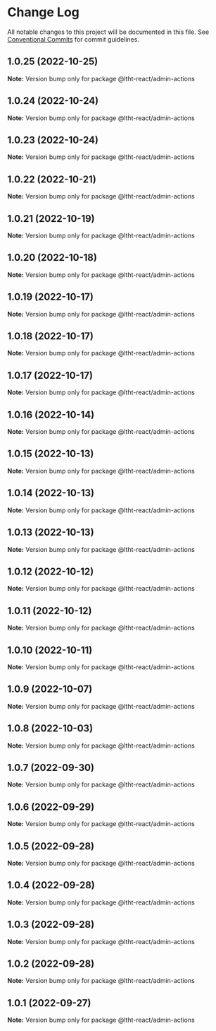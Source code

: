 # Change Log

All notable changes to this project will be documented in this file.
See [Conventional Commits](https://conventionalcommits.org) for commit guidelines.

## 1.0.25 (2022-10-25)

**Note:** Version bump only for package @ltht-react/admin-actions





## 1.0.24 (2022-10-24)

**Note:** Version bump only for package @ltht-react/admin-actions





## 1.0.23 (2022-10-24)

**Note:** Version bump only for package @ltht-react/admin-actions





## 1.0.22 (2022-10-21)

**Note:** Version bump only for package @ltht-react/admin-actions





## 1.0.21 (2022-10-19)

**Note:** Version bump only for package @ltht-react/admin-actions





## 1.0.20 (2022-10-18)

**Note:** Version bump only for package @ltht-react/admin-actions





## 1.0.19 (2022-10-17)

**Note:** Version bump only for package @ltht-react/admin-actions





## 1.0.18 (2022-10-17)

**Note:** Version bump only for package @ltht-react/admin-actions





## 1.0.17 (2022-10-17)

**Note:** Version bump only for package @ltht-react/admin-actions





## 1.0.16 (2022-10-14)

**Note:** Version bump only for package @ltht-react/admin-actions





## 1.0.15 (2022-10-13)

**Note:** Version bump only for package @ltht-react/admin-actions





## 1.0.14 (2022-10-13)

**Note:** Version bump only for package @ltht-react/admin-actions





## 1.0.13 (2022-10-13)

**Note:** Version bump only for package @ltht-react/admin-actions





## 1.0.12 (2022-10-12)

**Note:** Version bump only for package @ltht-react/admin-actions





## 1.0.11 (2022-10-12)

**Note:** Version bump only for package @ltht-react/admin-actions





## 1.0.10 (2022-10-11)

**Note:** Version bump only for package @ltht-react/admin-actions





## 1.0.9 (2022-10-07)

**Note:** Version bump only for package @ltht-react/admin-actions





## 1.0.8 (2022-10-03)

**Note:** Version bump only for package @ltht-react/admin-actions





## 1.0.7 (2022-09-30)

**Note:** Version bump only for package @ltht-react/admin-actions





## 1.0.6 (2022-09-29)

**Note:** Version bump only for package @ltht-react/admin-actions





## 1.0.5 (2022-09-28)

**Note:** Version bump only for package @ltht-react/admin-actions





## 1.0.4 (2022-09-28)

**Note:** Version bump only for package @ltht-react/admin-actions





## 1.0.3 (2022-09-28)

**Note:** Version bump only for package @ltht-react/admin-actions





## 1.0.2 (2022-09-28)

**Note:** Version bump only for package @ltht-react/admin-actions





## 1.0.1 (2022-09-27)

**Note:** Version bump only for package @ltht-react/admin-actions
